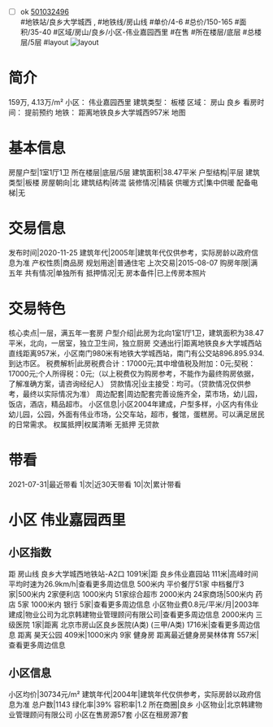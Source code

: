 - [ ] ok [501032496](https://bj.5i5j.com/ershoufang/501032496.html)  
 #地铁站/良乡大学城西 ,  #地铁线/房山线
#单价/4-6 #总价/150-165 #面积/35-40   #区域/房山/良乡/小区-伟业嘉园西里 #在售 #所在楼层/底层 #总楼层/5层 #layout 
![layout](http://image2a.5i5j.com/bdir/layout/49011.jpg_P5.jpg) 
# 简介 
 159万,  4.13万/m² 
小区： 伟业嘉园西里
建筑类型： 板楼
区域： 房山 良乡
看房时间： 提前预约
地铁： 距离地铁良乡大学城西957米 地图
# 基本信息 
 房屋户型|1室1厅1卫
所在楼层|底层/5层
建筑面积|38.47平米
户型结构|平层
建筑类型|板楼
房屋朝向|北
建筑结构|砖混
装修情况|精装
供暖方式|集中供暖
配备电梯|无
# 交易信息 
 发布时间|2020-11-25
建筑年代|2005年|建筑年代仅供参考，实际房龄以政府信息为准
产权性质|商品房
规划用途|普通住宅
上次交易|2015-08-07
购房年限|满五年
共有情况|单独所有
抵押情况|无
房本备件|已上传房本照片
# 交易特色 
 核心卖点|一层，满五年一套房
户型介绍|此房为北向1室1厅1卫，建筑面积为38.47平米，北向，一居室，独立卫生间，独立厨房
交通出行|距离地铁良乡大学城西站直线距离957米，小区南门980米有地铁大学城西站，南门有公交站896.895.934.到达市区。
税费解析|此房税费合计：17000元;其中增值税及附加：0元;契税：17000元;个人所得税：0元;（以上税费仅为购房参考，不能作为最终购房依据，了解准确方案，请咨询经纪人）
贷款情况|业主接受：均可。（贷款情况仅供参考，最终以实际情况为准）
周边配套|周边配套完善设施齐全，菜市场，幼儿园，饭店，酒店，精品超市。
小区信息|小区2004年建成，户型多样，小区内有伟业幼儿园，公园，外面有伟业市场，公交车站，超市，餐馆，蛋糕房。可以满足居民的日常需求。
权属抵押|权属清晰 无抵押 无贷款
# 带看 
 2021-07-31|最近带看	 1|次|近30天带看	 10|次|累计带看
# 小区 伟业嘉园西里
## 小区指数 
 距 房山线 良乡大学城西地铁站-A2口 1091米|距 良乡伟业嘉园站 111米|高峰时间平均时速为26.9km/h|查看更多周边信息
500米内 平价餐厅51家
中档餐厅3家|500米内 2家便利店
1000米内 51家综合超市
2000米内 24家商场|500米内 药店 5家
1000米内 银行 5家|查看更多周边信息
小区物业费0.8元/平米/月|2003年建成|物业公司为北京韩建物业管理顾问有限公司|查看更多周边信息
2000米内 三级医院 1家|距离 北京市房山区良乡医院(A类) (三甲/A类) 1716米|查看更多周边信息
距离 昊天公园 409米|1000米内 9家 健身房
距离最近健身房昊林体育 557米|查看更多周边信息
## 小区信息 
 小区均价|30734元/m²
建筑年代|2004年|建筑年代仅供参考，实际房龄以政府信息为准
总户数|1143
绿化率|39%
容积率|1.2
所在商圈|良乡
小区物业|北京韩建物业管理顾问有限公司
小区在售房源57套
小区在租房源7套
